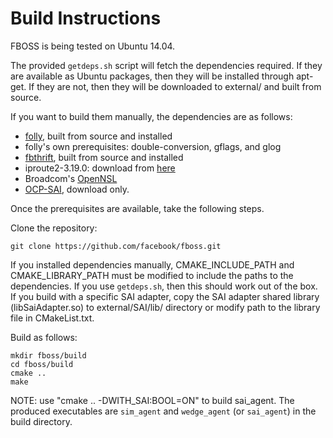 # Build Instructions

FBOSS is being tested on Ubuntu 14.04.

The provided `getdeps.sh` script will fetch the dependencies required. If they are
available as Ubuntu packages, then they will be installed through apt-get. If they
are not, then they will be downloaded to external/ and built from source.

If you want to build them manually, the dependencies are as follows:

* [folly](https://github.com/facebook/folly), built from source and installed
* folly's own prerequisites: double-conversion, gflags, and glog
* [fbthrift](https://github.com/facebook/fbthrift), built from source and
  installed
* iproute2-3.19.0: download from
  [here](https://www.kernel.org/pub/linux/utils/net/iproute2/iproute2-3.19.0.tar.xz)
* Broadcom's [OpenNSL](https://github.com/Broadcom-Switch/OpenNSL)
* [OCP-SAI](https://github.com/opencomputeproject/SAI.git), download only.

Once the prerequisites are available, take the following steps. 

Clone the repository:

```
git clone https://github.com/facebook/fboss.git
```
 
If you installed dependencies manually, CMAKE_INCLUDE_PATH and
CMAKE_LIBRARY_PATH must be modified to include the paths to the dependencies.
If you use `getdeps.sh`, then this should work out of the box. 
If you build with a specific SAI adapter, copy the SAI adapter shared library
(libSaiAdapter.so) to external/SAI/lib/ directory or modify path to the library
file in CMakeList.txt.

Build as follows:

```
mkdir fboss/build
cd fboss/build
cmake ..
make
```
NOTE: use "cmake .. -DWITH_SAI:BOOL=ON" to build sai_agent.
The produced executables are `sim_agent` and `wedge_agent` (or `sai_agent`) in the build directory.
